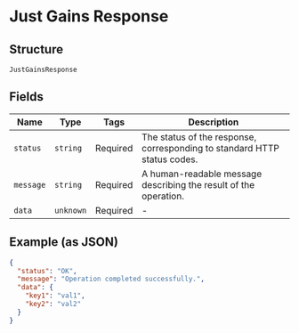 
# Just Gains Response

## Structure

`JustGainsResponse`

## Fields

| Name | Type | Tags | Description |
|  --- | --- | --- | --- |
| `status` | `string` | Required | The status of the response, corresponding to standard HTTP status codes. |
| `message` | `string` | Required | A human-readable message describing the result of the operation. |
| `data` | `unknown` | Required | - |

## Example (as JSON)

```json
{
  "status": "OK",
  "message": "Operation completed successfully.",
  "data": {
    "key1": "val1",
    "key2": "val2"
  }
}
```

